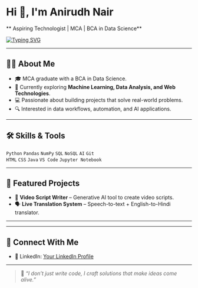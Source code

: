 # Hi 👋, I'm Anirudh Nair  
** Aspiring Technologist | MCA | BCA in Data Science**

<a href="https://git.io/typing-svg">
  <img src="https://readme-typing-svg.demolab.com?font=Fira+Code&size=22&pause=1500&color=1F75FE&width=600&lines=Ai+Python+Developer;Data+Science+Enthusiast;Building+AI+%26+ML+Projects;Always+Learning+and+Exploring" alt="Typing SVG"/>
</a>

---

## 👩‍💻 About Me  
- 🎓 MCA graduate with a BCA in Data Science.  
- 🌱 Currently exploring **Machine Learning, Data Analysis, and Web Technologies**.  
- 💻 Passionate about building projects that solve real-world problems.  
- 🔍 Interested in data workflows, automation, and AI applications.  

---

## 🛠️ Skills & Tools  
`Python` `Pandas` `NumPy` `SQL` `NoSQL` `AI` `Git`  
`HTML` `CSS` `Java` `VS Code` `Jupyter Notebook`  

---

## 🚀 Featured Projects  
- 🧠 **Video Script Writer** – Generative AI tool to create video scripts.    
- 🗣️ **Live Translation System** – Speech-to-text + English-to-Hindi translator.  
    

---

---

## 🔗 Connect With Me  
- 💼 LinkedIn: [Your LinkedIn Profile](https://www.linkedin.com/in/anirudh071/)  
   

---

> 💬 *“I don’t just write code, I craft solutions that make ideas come alive.”*  
